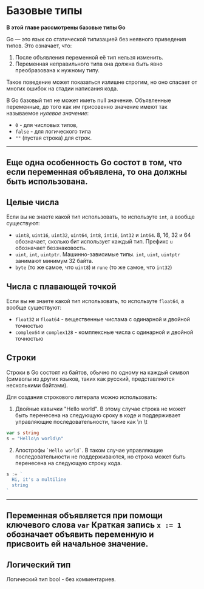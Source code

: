 # Базовые типы

**В этой главе рассмотрены базовые типы Go**

Go — это язык со статической типизацией без неявного приведения типов. Это означает, что:

1. После объявления переменной её тип нельзя изменить.
2. Переменная неправильного типа она должна быть явно преобразована к нужному типу.

Такое поведение может показаться излишне строгим, но оно спасает от многих ошибок
на стадии написания кода.

В Go базовый тип не может иметь null значение. Объявленные переменные, до того
как им присовенно значение имеют так называемое *нулевое значение*:

- `0` - для числовых типов,
- `false` - для логического типа
- `""` (пустая строка) для строк.

---
Еще одна особенность Go состот в том, что если переменная объявлена, то она должны
быть использована.
---

## Целые числа

Если вы не знаете какой тип использовать, то используте `int`, а вообще существуют:

- `uint8`, `uint16`, `uint32`, `uint64`, `int8`, `int16`, `int32` и `int64`.
8, 16, 32 и 64 обозначает, сколько бит использует каждый тип. Префикс `u` обозначает беззнаковость.
- `uint`, `int`, `uintptr`. Машинно-зависимые типы. `int`, `uint`, `uintptr` занимают минимум 32 байта.
- `byte` (то же самое, что `uint8`) и `rune` (то же самое, что `int32`)

## Числа с плавающей точкой

Если вы не знаете какой тип использовать, то используте `float64`, а вообще существуют:

- `float32` и `float64` - вещественные числама с одинарной и двойной точностью
- `complex64` и `complex128` - комплексные числа с одинарной и двойной точностью

## Строки

Строки в Go состоят из байтов, обычно по одному на каждый символ (символы из других языков,
таких как русский, представляются несколькими байтами).

Для создания строкового литерала можно использовать:

1. Двойные кавычки "Hello world". В этому случае строка не может быть перенесена на следующую сроку в
коде и поддерживает управляющие последовательности, такие как \n \t

```go
var s string
s = "Hello\n world\n"
```

2. Апострофы `` `Hello world` ``. В таком случае управляющие последовательности не поддерживаются, но строка может быть перенесена на следующую строку кода.

```go
s := `
  Hi, it's a multiline
  string
`
```

---
Переменная объявляется при помощи ключевого слова `var`
Краткая запись `x := 1` обозначает объявить переменную и присвоить ей начальное значение.
---

## Логический тип

Логический тип bool - без комментариев.
